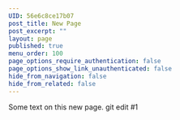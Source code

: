 ```yaml
---
UID: 56e6c8ce17b07
post_title: New Page
post_excerpt: ""
layout: page
published: true
menu_order: 100
page_options_require_authentication: false
page_options_show_link_unauthenticated: false
hide_from_navigation: false
hide_from_related: false
---
```

Some text on this new page. git edit #1